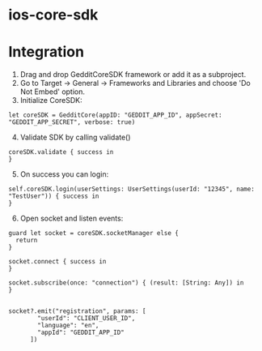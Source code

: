 # ios-core-sdk
# Integration

1. Drag and drop GedditCoreSDK framework or add it as a subproject. 
2. Go to Target -> General -> Frameworks and Libraries and choose 'Do Not Embed' option.
3. Initialize CoreSDK:
```
let coreSDK = GedditCore(appID: "GEDDIT_APP_ID", appSecret: "GEDDIT_APP_SECRET", verbose: true)
```
4. Validate SDK by calling validate() 

```
coreSDK.validate { success in 
}
```

5. On success you can login:
```
self.coreSDK.login(userSettings: UserSettings(userId: "12345", name: "TestUser")) { success in
}
```

6. Open socket and listen events:

```
guard let socket = coreSDK.socketManager else {
  return
}

socket.connect { success in 
}

socket.subscribe(once: "connection") { (result: [String: Any]) in
}


socket?.emit("registration", params: [
        "userId": "CLIENT_USER_ID",
        "language": "en",
        "appId": "GEDDIT_APP_ID"
      ])

```